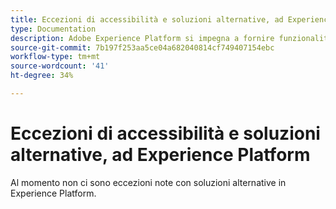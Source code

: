 ```yaml
---
title: Eccezioni di accessibilità e soluzioni alternative, ad Experience Platform
type: Documentation
description: Adobe Experience Platform si impegna a fornire funzionalità accessibili e inclusive a tutti i singoli utenti.
source-git-commit: 7b197f253aa5ce04a682040814cf749407154ebc
workflow-type: tm+mt
source-wordcount: '41'
ht-degree: 34%

---
```



# Eccezioni di accessibilità e soluzioni alternative, ad Experience Platform

Al momento non ci sono eccezioni note con soluzioni alternative in Experience Platform.